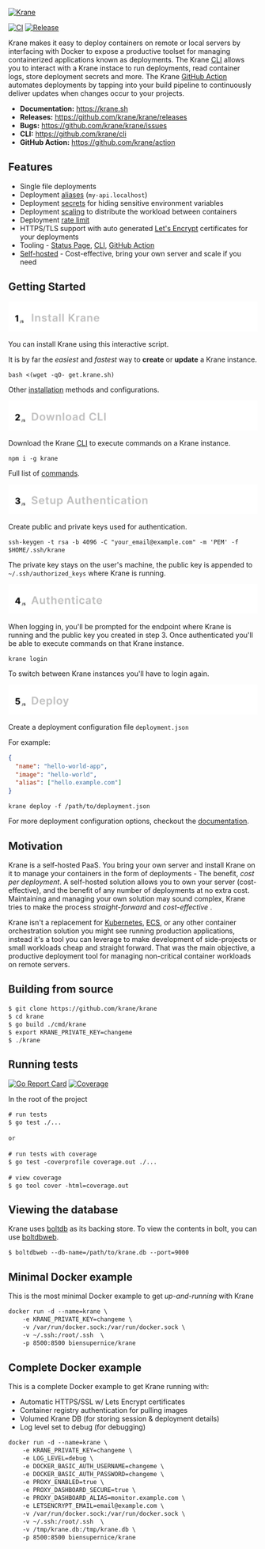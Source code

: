 [![Krane](https://res.cloudinary.com/biensupernice/image/upload/v1602474802/Marketing_-_Krane_dj2y9e.png)](https://krane.sh)

[![CI](https://github.com/krane/krane/workflows/CI/badge.svg?branch=master)](https://github.com/krane/krane/actions)
[![Release](https://img.shields.io/github/v/release/krane/krane)](https://github.com/krane/krane/releases)

Krane makes it easy to deploy containers on remote or local servers by interfacing with Docker to expose a productive toolset for managing containerized applications known as deployments. The Krane [CLI](https://www.krane.sh/#/docs/cli) allows you to interact with a Krane instace to run deployments, read container logs, store deployment secrets and more. The Krane [GitHub Action](https://github.com/marketplace/actions/krane) automates deployments by tapping into your build pipeline to continuously deliver updates when changes occur to your projects.

- **Documentation:** https://krane.sh
- **Releases:** https://github.com/krane/krane/releases
- **Bugs:** https://github.com/krane/krane/issues
- **CLI:** https://github.com/krane/cli
- **GitHub Action:** https://github.com/krane/action

## Features

- Single file deployments
- Deployment [aliases](https://www.krane.sh/#/docs/deployment?id=alias) (`my-api.localhost`)
- Deployment [secrets](https://www.krane.sh/#/docs/deployment?id=secrets) for hiding sensitive environment variables
- Deployment [scaling](https://www.krane.sh/#/docs/deployment?id=scale) to distribute the workload between containers
- Deployment [rate limit](https://www.krane.sh/#/docs/deployment?id=rate_limit)
- HTTPS/TLS support with auto generated [Let's Encrypt](https://letsencrypt.org/) certificates for your deployments
- Tooling - [Status Page](https://github.com/krane/ui), [CLI](https://github.com/krane/cli), [GitHub Action](https://github.com/krane/action)
- [Self-hosted](#motivation) - Cost-effective, bring your own server and scale if you need

## Getting Started

[![Install Krane](docs/assets/1-install-krane.png)](https://www.krane.sh/#/docs/installation)

You can install Krane using this interactive script. 

It is by far the *easiest* and *fastest* way to **create** or **update** a Krane instance.

```
bash <(wget -qO- get.krane.sh)
```

Other [installation](https://www.krane.sh/#/docs/installation) methods and configurations.

[![Download CLI](docs/assets/2-download-cli.png)](https://www.krane.sh/#/docs/cli)

Download the Krane [CLI](https://www.krane.sh/#/docs/cli) to execute commands on a Krane instance.

```
npm i -g krane
```

Full list of [commands](https://www.krane.sh/#/docs/cli?id=commands).

[![Setup Authentication](docs/assets/3-setup-authentication.png)](https://www.krane.sh/#/docs/authentication)

Create public and private keys used for authentication.

```
ssh-keygen -t rsa -b 4096 -C "your_email@example.com" -m 'PEM' -f $HOME/.ssh/krane
```

The private key stays on the user's machine, the public key is appended to `~/.ssh/authorized_keys` where Krane is running.

[![Authenticate](docs/assets/4-authentication.png)](https://www.krane.sh/#/docs/authentication)

When logging in, you'll be prompted for the endpoint where Krane is running and the public key you created in step 3. Once authenticated you'll be able to execute commands on that Krane instance.

```
krane login
```

To switch between Krane instances you'll have to login again.

[![Deploy](docs/assets/5-deploy.png)](https://www.krane.sh/#/docs/cli?id=deploy)

Create a deployment configuration file `deployment.json`

For example:

```json
{
  "name": "hello-world-app",
  "image": "hello-world",
  "alias": ["hello.example.com"]
}
```

```
krane deploy -f /path/to/deployment.json
```

For more deployment configuration options, checkout the [documentation](https://www.krane.sh/#/docs/deployment).

<a name="motivation"></a>

## Motivation

Krane is a self-hosted PaaS. You bring your own server and install Krane on it to manage your containers in the form of deployments - The benefit, <i>cost per deployment</i>. A self-hosted solution allows you to own your server (cost-effective), and the benefit of any number of deployments at no extra cost. Maintaining and managing your own solution may sound complex, Krane tries to make the process <i>straight-forward</i> and <i>cost-effective</i> .

Krane isn't a replacement for [Kubernetes](https://kubernetes.io), [ECS](https://aws.amazon.com/ecs/), or any other container orchestration solution you might see running production applications, instead it's a tool you can leverage to make development of side-projects or small workloads cheap and straight forward. That was the main objective, a productive deployment tool for managing non-critical container workloads on remote servers.

## Building from source

```
$ git clone https://github.com/krane/krane
$ cd krane
$ go build ./cmd/krane
$ export KRANE_PRIVATE_KEY=changeme
$ ./krane
```

## Running tests

[![Go Report Card](https://goreportcard.com/badge/github.com/krane/krane)](https://goreportcard.com/report/github.com/krane/krane)
[![Coverage](https://img.shields.io/codecov/c/github/krane/krane?color=blue)](https://codecov.io/gh/krane/krane)

In the root of the project

```
# run tests
$ go test ./...

or

# run tests with coverage
$ go test -coverprofile coverage.out ./...

# view coverage
$ go tool cover -html=coverage.out
```

## Viewing the database

Krane uses [boltdb](https://github.com/etcd-io/bbolt) as its backing store. To view the contents in bolt, you can use [boltdbweb](https://github.com/evnix/boltdbweb).

```
$ boltdbweb --db-name=/path/to/krane.db --port=9000
```

## Minimal Docker example

This is the most minimal Docker example to get _up-and-running_ with Krane

```
docker run -d --name=krane \
    -e KRANE_PRIVATE_KEY=changeme \
    -v /var/run/docker.sock:/var/run/docker.sock \
    -v ~/.ssh:/root/.ssh  \
    -p 8500:8500 biensupernice/krane
```

## Complete Docker example

This is a complete Docker example to get Krane running with:

- Automatic HTTPS/SSL w/ Lets Encrypt certificates
- Container registry authentication for pulling images
- Volumed Krane DB (for storing session & deployment details)
- Log level set to debug (for debugging)

```
docker run -d --name=krane \
    -e KRANE_PRIVATE_KEY=changeme \
    -e LOG_LEVEL=debug \
    -e DOCKER_BASIC_AUTH_USERNAME=changeme \
    -e DOCKER_BASIC_AUTH_PASSWORD=changeme \
    -e PROXY_ENABLED=true \
    -e PROXY_DASHBOARD_SECURE=true \
    -e PROXY_DASHBOARD_ALIAS=monitor.example.com \
    -e LETSENCRYPT_EMAIL=email@example.com \
    -v /var/run/docker.sock:/var/run/docker.sock \
    -v ~/.ssh:/root/.ssh  \
    -v /tmp/krane.db:/tmp/krane.db \
    -p 8500:8500 biensupernice/krane
```
